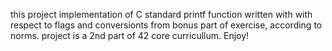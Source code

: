 this project implementation of C standard printf function written with with respect to flags and conversionts from bonus part of exercise, according to norms.
project is a 2nd part of 42 core curricullum. Enjoy!
